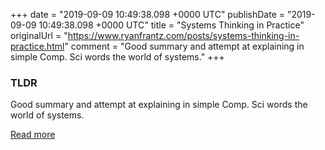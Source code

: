 +++
date = "2019-09-09 10:49:38.098 +0000 UTC"
publishDate = "2019-09-09 10:49:38.098 +0000 UTC"
title = "Systems Thinking in Practice"
originalUrl = "https://www.ryanfrantz.com/posts/systems-thinking-in-practice.html"
comment = "Good summary and attempt at explaining in simple Comp. Sci words the world of systems."
+++

### TLDR

Good summary and attempt at explaining in simple Comp. Sci words the world of systems.

[Read more](https://www.ryanfrantz.com/posts/systems-thinking-in-practice.html)
